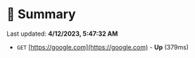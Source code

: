 # 📖 Summary
Last updated: **4/12/2023, 5:47:32 AM**

- `GET` [https://google.com](https://google.com) - **Up** (379ms)
